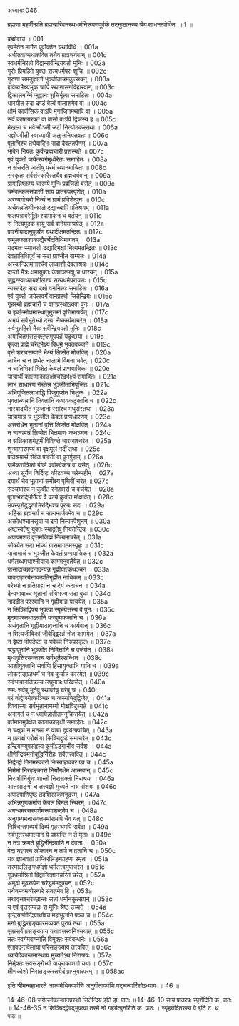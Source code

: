 अध्यायः 046

ब्रह्मणा महर्षीन्प्रति ब्रह्मचारिवनस्थधर्मनिरूपणपूर्वकं तदनुष्ठानस्य श्रेयःसाधनत्वोक्तिः ॥ 1 ॥

ब्रह्मोवाच ।	001  
एवमेतेन मार्गेण पूर्वोक्तेन यथाविधि ।	001a  
अधीतवान्यथाशक्ति तथैव ब्रह्मचर्यवान् ॥	001c  
स्वधर्मनिरतो विद्वान्सर्वेन्द्रिययतो मुनिः ।	002a  
गुरोः प्रियहिते युक्तः सत्यधर्मपरः शुचिः ॥	002c  
गुरुणा समनुज्ञातो भुञ्जीतान्नमकुत्सयन् ।	003a  
हविष्यभैक्ष्यभुक् चापि स्थानासनविहारवान् ॥	003c  
द्विकालमग्निं जुह्वानः शुचिर्भूत्वा समाहितः ।	004a  
धारयीत सदा दण्डं बैल्वं पालाशमेव वा ॥	004c  
क्षौमं कार्पासिकं वाऽपि मृगाजिनमथापि वा ।	005a  
सर्वं काषायरक्तं वा वासो वाऽपि द्विजस्य ह ॥	005c  
मेखला च भवेन्मौञ्जी जटी नित्योदकस्तथा ।	006a  
यज्ञोपवीती स्वाध्यायी अलुप्तनियतव्रतः ॥	006c  
पूताभिश्च तथैवाद्भिः सदा दैवततर्पणम् ।	007a  
भावेन नियतः कुर्वन्ब्रह्मचारी प्रशस्यते ॥	007c  
एवं युक्तो जयेत्स्वर्गमूर्ध्वरेताः समाहितः ।	008a  
न संसरति जातीषु परमं स्थानमाश्रितः ॥	008c  
संस्कृतः सर्वसंस्कारैस्तथैव ब्रह्मचर्यवान् ।	009a  
ग्रामान्निष्क्रम्य चारण्ये मुनिः प्रव्रजितो वसेत् ॥	009c  
चर्मवल्कलसंवासी सायं प्रातरुपस्पृशेत् ।	010a  
अरण्यगोचरो नित्यं न ग्रामं प्रविशेत्पुनः ॥	010c  
अर्चयन्नतिथीन्काले दद्याच्चापि प्रतिश्रयम् ।	011a  
फलपत्रावरैर्मूलैः श्यामाकेन च वर्तयन् ॥	011c  
स नित्यमुदकं वायुं सर्वं वानेयमाश्रयेत् ।	012a  
प्राश्नीयादानुपूर्व्येण यथादीक्षमतन्द्रितः ॥	012c  
समूलफलशाकाद्यैरर्चेदतिथिमागतम् ।	013a  
यद्भक्षः स्यात्ततो दद्याद्भिक्षां नित्यमतन्द्रितः ॥	013c  
देवतातिथिपूर्वं च सदा प्राश्नीत वाग्यतः ।	014a  
अस्कन्दितमनाश्चैव लघ्वाशी देवताश्रयः ॥	014c  
दान्तो मैत्रः क्षमायुक्तः केशाञ्श्मश्रु च धारयन् ।	015a  
जुह्वन्स्वाध्यायशीलश्च सत्यधर्मपरायणः ॥	015c  
न्यस्तदेहः सदा दक्षो वननित्यः समाहितः ।	016a  
एवं युक्तो जयेत्स्वर्गं वानप्रस्थो जितेन्द्रियः ॥	016c  
गृहस्थो ब्रह्मचारी च वानप्रस्थोऽथवा पुनः ।	017a  
य इच्छेन्मोक्षमास्थातुमुत्तमां वृत्तिमाश्रयेत् ॥	017c  
अभयं सर्वभूतेभ्यो दत्त्वा नैष्कर्म्यमाचरेत् ।	018a  
सर्वभूतहितो मैत्रः सर्वेन्द्रिययतो मुनिः ॥	018c  
अयाचितमसङ्क्लृप्तमुपपन्नं यदृच्छया ।	019a  
कृत्वा प्राह्णे चरेद्भैक्ष्यं विधूमे भुक्तवज्जने ॥	019c  
वृत्ते शरावसम्पाते भैक्ष्यं लिप्सेत मोक्षवित् ।	020a  
लाभेन च न हृष्येत नालाभे विमना भवेत् ।	020c  
न चातिभिक्षां भिक्षेत केवलं प्राणयात्रिकः ॥	020e  
यात्रार्थी कालमाकाङ्क्षंश्चरेद्भैक्ष्यं समाहितः ।	021a  
लाभं साधारणं नेच्छेन्न भुञ्जीताभिपूजितः ॥	021c  
अभिपूजितलाभाद्धि विजुगुप्सेत भिक्षुकः ।	022a  
भुक्तान्यन्नानि तिक्तानि कषायकटुकानि च ॥	022c  
नास्वादयीत भुञ्जानो रसांश्च मधुरांस्तथा ।	023a  
यात्रामात्रं च भुञ्जीत केवलं प्राणधारणम् ॥	023c  
असंरोधेन भूतानां वृत्तिं लिप्सेत मोक्षवित् ।	024a  
न चान्यमन्नं लिप्सेत भिक्षमाणः कथञ्चन ॥	024c  
न सन्निकाशयेद्धर्मं विविक्ते चारजाश्चरेत् ।	025a  
शून्यागारमण्यं वा वृक्षमूलं नदीं तथा ॥	025c  
प्रतिश्रयार्थं सेवेत पार्वतीं वा पुनर्गुहाम् ।	026a  
ग्रामैकरात्रिको ग्रीष्मे वर्षास्वेकत्र वा वसेत् ॥	026c  
अध्वा सूर्येण निर्दिष्टः कीटवच्च चरेन्महीम् ।	027a  
दयार्थं चैव भूतानां समीक्ष्य पृथिवीं चरेत् ॥	027c  
सञ्चयांश्च न कुर्वीत स्नेहवासं च वर्जयेत् ।	028a  
पूताभिरद्भिर्नित्यं वै कार्यं कुर्वीत मोक्षवित् ॥	028c  
उपस्पृशेदुद्धृताभिरद्भिश्च पुरुषः सदा ।	029a  
अहिंसा ब्रह्मचर्यं च सत्यमार्जवमेव च ॥	029c  
अक्रोधश्चानसूया च दमो नित्यमपैशुनम् ।	030a  
अष्टस्वेतेषु युक्तः स्याद्व्रतेषु नियतेन्द्रियः ॥	030c  
अपापमशठं वृत्तमजिह्मं नित्यमाचरेत् ।	031a  
जोषयेत सदा भोज्यं ग्रासमागतमस्पृहः ॥	031c  
यात्रामात्रं च भुञ्जीत केवलं प्राणयात्रिकम् ।	032a  
धर्मलब्धमथाश्नीयान्न काममनुवर्तयेत् ॥	032c  
ग्रासादाच्छादनादन्यन्न गृह्णीयात्कथञ्चन ।	033a  
यावदाहारयेत्तावत्प्रतिगृह्णीत नाधिकम् ॥	033c  
परेभ्यो न प्रतिग्राह्यं न च देयं कदाचन ।	034a  
दैन्यभावाच्च भूतानां संविभज्य सदा बुधः ॥	034c  
नाददीत परस्वानि न गृह्णीयान्न याचयेत् ।	035a  
न किञ्चिद्विषयं भुक्त्वा स्पृहयेत्तस्य वै पुनः ॥	035c  
मृदमापस्तथाऽन्नानि पत्रपुष्पफलानि च ।	036a  
असंवृतानि गृह्णीयात्प्रवृत्तानि च कार्यवान् ॥	036c  
न शिल्पजीविकां जीवेद्द्विरन्नं नोत कामयेत् ।	037a  
न द्वेष्टा नोपदेष्टा च भवेच्च निरुपस्कृतः ॥	037c  
श्रद्धापूतानि भुञ्जीत निमित्तानि च वर्जयेत् ।	038a  
मुधावृत्तिरसक्तश्च सर्वभूतैरसन्धितः ॥	038c  
आशीर्युक्तानि सर्वाणि हिंसायुक्तानि यानि च ।	039a  
लोकसङ्ग्रहधर्मं च नैव कुर्यान्न कारयेत् ॥	039c  
सर्वभावानतिक्रम्य लघुमात्रः परिव्रजेत् ।	040a  
समः सर्वेषु भूतेषु स्थावरेषु चरेषु च ॥	040c  
परं नोद्वेजयेत्कञ्चिन्न च कस्यचिदुद्विजेत् ।	041a  
विश्वास्यः सर्वभूतानामग्र्यो मोक्षविदुच्यते ॥	041c  
अनागतं च न ध्यायेन्नातीतमनुचिन्तयेत् ।	042a  
वर्तमानमुपेक्षेत कालाकाङ्क्षी समाहितः ॥	042c  
न चक्षुषा न मनसा न वाचा दूषयेत्क्वचित् ।	043a  
न प्रत्यक्षं परोक्षं वा किञ्चिद्दुष्टं समाचरेत् ॥	043c  
इन्द्रियाण्युपसंहृत्य कूर्मोऽङ्गानीव सर्वशः ।	044a  
क्षीणेन्द्रियमनोबुद्धिर्निरीहः सर्वतत्त्ववित् ॥	044c  
निर्द्वन्द्वो निर्नमस्कारो निःस्वाहाकार एव च ।	045a  
निर्ममो निरहङ्कारो निर्योगक्षेम आत्मवान् ॥	045c  
निराशीर्निर्गुणः शान्तो निरासक्तो निराश्रयः ।	046a  
आत्मसङ्गी च तत्त्वज्ञो मुच्यते नात्र संशयः ॥	046c  
अपादपाणिपृष्ठं तदशिरस्कमनूदरम् ।	047a  
अभिन्नगुणकर्माणं केवलं विमलं स्थिरम् ॥	047c  
अगन्धमरसस्पर्शमरूपाशब्दमेव च ।	048a  
अनुगम्यमनासक्तममांसमपि चैव यत् ॥	048c  
निश्चिन्तमव्ययं दिव्यं गृहस्थमपि सर्वदा ।	049a  
सर्वभूतस्थमात्मानं ये पश्यन्ति न ते मृताः ॥	049c  
न तत्र क्रमते बुद्धिर्नेन्द्रियाणि न देवताः ।	050a  
वेदा यज्ञाश्च लोकाश्च न तपो न व्रतानि च ॥	050c  
यत्र ज्ञानवतां प्राप्तिरलिङ्गग्रहणा स्मृता ।	051a  
तस्मादलिङ्गधर्मज्ञो धर्मतत्त्वमुपाचरेत् ॥	051c  
गूढधर्माश्रितो विद्वान्विज्ञानचरितं चरेत् ।	052a  
अमूढो मूढरूपेण चरेद्धर्ममदूषयन् ॥	052c  
यथैनमवमन्येरन्परे सततमेव हि ।	053a  
तथावृत्तश्चरेच्छान्तः सतां धर्मानकुत्सयन् ॥	053c  
य एवं वृत्तसम्पन्नः स मुनिः श्रेष्ठ उच्यते ।	054a  
इन्द्रियाणीन्द्रियार्थांश्च महाभूतानि पञ्च च ॥	054c  
मनो बुद्धिरहङ्कारमव्यक्तं पुरुषं तथा ।	055a  
एतत्सर्वं प्रसङ्ख्याय यथावत्तत्त्वनिश्चयात् ॥	055c  
ततः स्वर्गमवाप्नोति विमुक्तः सर्वबन्धनैः ।	056a  
एतावदन्तवेलायां परिसङ्ख्याय तत्त्ववित् ॥	056c  
ध्यायेदेकान्तमास्थाय मुच्यतेऽथ निराश्रयः ।	057a  
निर्मुक्तः सर्वसङ्गेभ्यो वायुराकाशगो यथा ॥	057c  
क्षीणकोशो निरातङ्कस्तथेदं प्राप्नुयात्परम् ॥ ॥	058ac  

इति श्रीमन्महाभारते आश्वमेधिकपर्वणि अनुगीतापर्वणि षट्चत्वारिंशोऽध्यायः ॥ 46 ॥ 

14-46-08 जयेल्लोकान्वानप्रस्थो जितेन्द्रिय इति झ. पाठः ॥ 14-46-10 सायं प्रातरपः स्पृशेदिति क. पाठः ॥ 14-46-35 न किञ्चिद्द्वेषद्भुक्त्वा तस्मै नो गर्हयेत्पुनरिति क. पाठः । स्पृहयेदितरस्य वै इति ट. थ. पाठः॥
